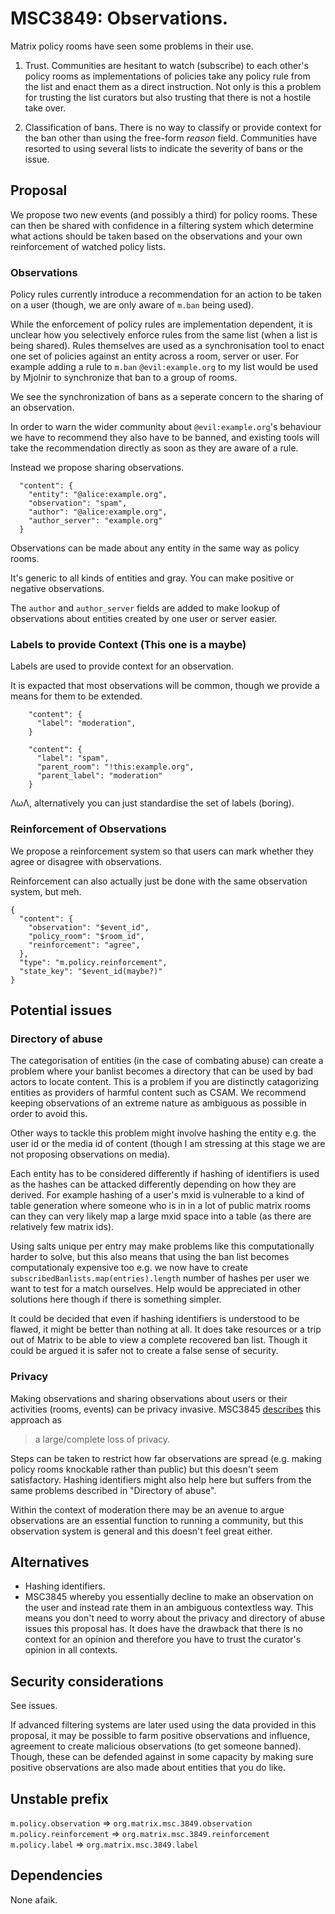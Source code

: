 # MSC3849: Observations.

Matrix policy rooms have seen some problems in their use. 

1) Trust. Communities are hesitant to watch (subscribe) to each other's
   policy rooms as implementations of policies take any policy rule from
   the list and enact them as a direct instruction.
   Not only is this a problem for trusting the list curators but also trusting
   that there is not a hostile take over.

2) Classification of bans. There is no way to classify or provide context
   for the ban other than using the free-form *reason* field.
   Communities have resorted to using several lists to indicate the severity
   of bans or the issue.

## Proposal

We propose two new events (and possibly a third) for policy rooms.
These can then be shared with confidence in a filtering system which
determine what actions should be taken based on the observations and
your own reinforcement of watched policy lists.

### Observations

Policy rules currently introduce a recommendation for an action to be
taken on a user (though, we are only aware of `m.ban` being used).

While the enforcement of policy rules are implementation dependent,
it is unclear how you selectively enforce rules from the same list
(when a list is being shared).
Rules themselves are used as a synchronisation tool to enact one set of
policies against an entity across a room, server or user.
For example adding a rule to `m.ban` `@evil:example.org` to my list
would be used by Mjolnir to synchronize that ban to a group of rooms.

We see the synchronization of bans as a seperate concern to the sharing
of an observation.

In order to warn the wider community about `@evil:example.org`'s behaviour
we have to recommend they also have to be banned, and existing tools will
take the recommendation directly as soon as they are aware of a rule.

Instead we propose sharing observations.

```
  "content": {
    "entity": "@alice:example.org",
    "observation": "spam",
    "author": "@alice:example.org",
    "author_server": "example.org"
  }
``` 

Observations can be made about any entity in the same way as policy rooms.


It's generic to all kinds of entities and gray. You can make positive
or negative observations.

The `author` and `author_server` fields are added to make lookup of observations
about entities created by one user or server easier.


### Labels to provide Context (This one is a maybe)

Labels are used to provide context for an observation.

It is expacted that most observations will be common,
though we provide a means for them to be extended.

```
    "content": {
      "label": "moderation",
    }
```

```
    "content": {
      "label": "spam",
      "parent_room": "!this:example.org",
      "parent_label": "moderation"
    }
```

ΛωΛ, alternatively you can just standardise the set of labels (boring).

### Reinforcement of Observations

We propose a reinforcement system so that users can mark whether they
agree or disagree with observations. 

Reinforcement can also actually just be done with the same observation
system, but meh.


```
{
  "content": {
    "observation": "$event_id",
    "policy_room": "$room_id",
    "reinforcement": "agree",
  },
  "type": "m.policy.reinforcement",
  "state_key": "$event_id(maybe?)"
}
```

 
## Potential issues

### Directory of abuse

The categorisation of entities (in the case of combating abuse) can
create a problem where your banlist becomes a directory that can be used
by bad actors to locate content.
This is a problem if you are distinctly catagorizing entities as providers of
harmful content such as CSAM.
We recommend keeping observations of an extreme nature as ambiguous
as possible in order to avoid this.

Other ways to tackle this problem might involve hashing the entity
e.g. the user id or the media id of content (though I am stressing at
this stage we are not proposing observations on media).

Each entity has to be considered differently if hashing of identifiers
is used as the hashes can be attacked differently depending on how they
are derived.
For example hashing of a user's mxid is vulnerable to a kind of table
generation where someone who is in in a lot of public matrix rooms can
they can very likely map a large mxid space into a table
(as there are relatively few matrix ids).

Using salts unique per entry may make problems like this computationally
harder to solve, but this also means that using the ban list becomes
computationaly expensive too e.g. we now have to create
`subscribedBanlists.map(entries).length` number of hashes per user we
want to test for a match ourselves.
Help would be appreciated in other solutions here though if there
is something simpler.

It could be decided that even if hashing identifiers is understood to
be flawed, it might be better than nothing at all.
It does take resources or a trip out of Matrix to be able to view a
complete recovered ban list.
Though it could be argued it is safer not to create a false sense of security.

### Privacy

Making observations and sharing observations about users or their activities
(rooms, events) can be privacy invasive.
MSC3845 [describes](https://github.com/matrix-org/matrix-spec-proposals/blob/76700eec9693d72923aa1326ca64640c4ba7d9d1/proposals/3845-expanding-policy-rooms-to-reputation.md?plain=1#L139) this approach as

>a large/complete loss of privacy.


Steps can be taken to restrict how far observations are spread
(e.g. making policy rooms knockable rather than public) but this
doesn't seem satisfactory.
Hashing identifiers might also help here but suffers from the same
problems described in "Directory of abuse".

Within the context of moderation there may be an avenue to argue
observations are an essential function to running a community, but this
observation system is general and this doesn't feel great either.


## Alternatives

- Hashing identifiers.
- MSC3845 whereby you essentially decline to make an observation on
  the user and instead rate them in an ambiguous contextless way.
  This means you don't need to worry about the privacy and directory of
  abuse issues this proposal has.
  It does have the drawback that there is no context for an opinion and
  therefore you have to trust the curator's opinion in all contexts.

## Security considerations

See issues.

If advanced filtering systems are later used using the data provided in
this proposal, it may be possible to farm positive observations and influence,
agreement to create malicious observations (to get someone banned).
Though, these can be defended against in some capacity by making sure
positive observations are also made about entities that you do like.

## Unstable prefix

`m.policy.observation` => `org.matrix.msc.3849.observation`
`m.policy.reinforcement` => `org.matrix.msc.3849.reinforcement`
`m.policy.label` => `org.matrix.msc.3849.label`


## Dependencies

None afaik.
